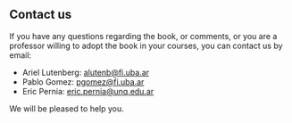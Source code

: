 ## Contact us

If you have any questions regarding the book, or comments, or you are a professor willing to adopt the book in your courses, you can contact us by email:  

* Ariel Lutenberg: alutenb@fi.uba.ar  
* Pablo Gomez: pgomez@fi.uba.ar  
* Eric Pernia: eric.pernia@unq.edu.ar   

We will be pleased to help you.
